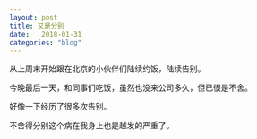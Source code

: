 ```yaml
---
layout: post
title: 又是分别
date:   2018-01-31
categories: "blog"
---
```


从上周末开始跟在北京的小伙伴们陆续约饭，陆续告别。  

今晚最后一天，和同事们吃饭，虽然也没来公司多久，但已很是不舍。  

好像一下经历了很多次告别。  

不舍得分别这个病在我身上也是越发的严重了。  


 

 


